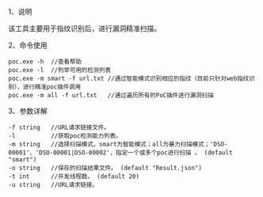 1、说明

该工具主要用于指纹识别后，进行漏洞精准扫描。

2、命令使用

    poc.exe	-h	//查看帮助
    poc.exe -l	//列举可用的检测列表
    poc.exe -m smart -f url.txt	//通过智能模式识别相应的指纹（目前只针对web指纹识别），进行精准poc插件调用
    poc.exe -m all -f url.txt	//通过遍历所有的PoC插件进行漏洞扫描

3、参数详解

    -f string	//URL请求链接文件。
    -l			//获取poc检测能力列表。
    -m string	//选择扫描模式，smart为智能模式；all为暴力扫描模式；'DSO-00001'、'DSO-00001|DSO-00002'，指定一个或多个poc进行扫描 。 (default "smart")
    -o string	//保存的扫描结果文件。 (default "Result.json")
    -t int		//并发线程数。 (default 20)
    -u string	//URL请求链接。


